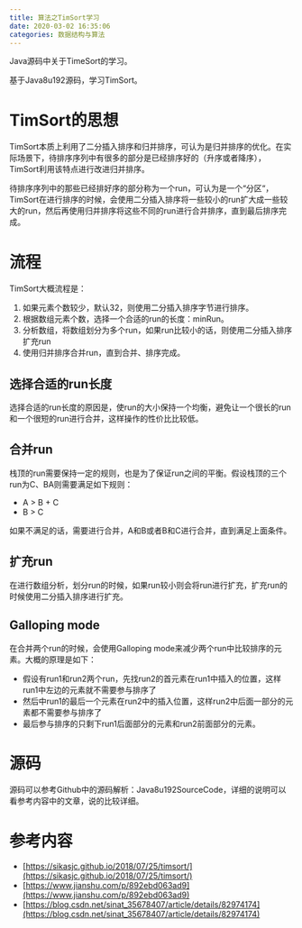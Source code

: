 ```yaml
---
title: 算法之TimSort学习
date: 2020-03-02 16:35:06
categories: 数据结构与算法
---
```


 Java源码中关于TimeSort的学习。

<!--more-->

基于Java8u192源码，学习TimSort。

# TimSort的思想

TimSort本质上利用了二分插入排序和归并排序，可认为是归并排序的优化。在实际场景下，待排序序列中有很多的部分是已经排序好的（升序或者降序），TimSort利用该特点进行改进归并排序。

待排序序列中的那些已经排好序的部分称为一个run，可认为是一个“分区“，TimSort在进行排序的时候，会使用二分插入排序将一些较小的run扩大成一些较大的run，然后再使用归并排序将这些不同的run进行合并排序，直到最后排序完成。

# 流程

TimSort大概流程是：

1. 如果元素个数较少，默认32，则使用二分插入排序字节进行排序。
2. 根据数组元素个数，选择一个合适的run的长度：minRun。
3. 分析数组，将数组划分为多个run，如果run比较小的话，则使用二分插入排序扩充run
4. 使用归并排序合并run，直到合并、排序完成。

## 选择合适的run长度

选择合适的run长度的原因是，使run的大小保持一个均衡，避免让一个很长的run和一个很短的run进行合并，这样操作的性价比比较低。

## 合并run

栈顶的run需要保持一定的规则，也是为了保证run之间的平衡。假设栈顶的三个run为C、BA则需要满足如下规则：

- A > B + C
- B > C

如果不满足的话，需要进行合并，A和B或者B和C进行合并，直到满足上面条件。

## 扩充run

在进行数组分析，划分run的时候，如果run较小则会将run进行扩充，扩充run的时候使用二分插入排序进行扩充。

## Galloping mode

在合并两个run的时候，会使用Galloping mode来减少两个run中比较排序的元素。大概的原理是如下：

- 假设有run1和run2两个run，先找run2的首元素在run1中插入的位置，这样run1中左边的元素就不需要参与排序了
- 然后中run1的最后一个元素在run2中的插入位置，这样run2中后面一部分的元素都不需要参与排序了
- 最后参与排序的只剩下run1后面部分的元素和run2前面部分的元素。

# 源码

源码可以参考Github中的源码解析：Java8u192SourceCode，详细的说明可以看参考内容中的文章，说的比较详细。


# 参考内容

- [https://sikasjc.github.io/2018/07/25/timsort/](https://sikasjc.github.io/2018/07/25/timsort/)
- [https://www.jianshu.com/p/892ebd063ad9](https://www.jianshu.com/p/892ebd063ad9)
- [https://blog.csdn.net/sinat_35678407/article/details/82974174](https://blog.csdn.net/sinat_35678407/article/details/82974174)